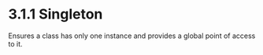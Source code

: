 # 3.1.1 Singleton

Ensures a class has only one instance and provides a global point of access to it.